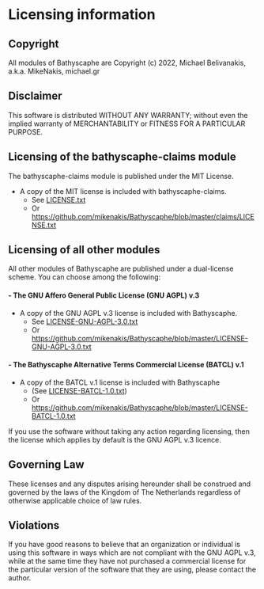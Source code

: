# Licensing information

## Copyright

All modules of Bathyscaphe are Copyright (c) 2022, Michael Belivanakis, a.k.a. MikeNakis, michael.gr

## Disclaimer

This software is distributed WITHOUT ANY WARRANTY; without even the implied warranty of
MERCHANTABILITY or FITNESS FOR A PARTICULAR PURPOSE. 

## Licensing of the bathyscaphe-claims module

The bathyscaphe-claims module is published under the MIT License.

  - A copy of the MIT license is included with bathyscaphe-claims.
    - See [LICENSE.txt](claims/LICENSE.txt)
    - Or https://github.com/mikenakis/Bathyscaphe/blob/master/claims/LICENSE.txt

## Licensing of all other modules

All other modules of Bathyscaphe are published under a dual-license scheme. You can choose among the following:

####  - The GNU Affero General Public License (GNU AGPL) v.3

  - A copy of the GNU AGPL v.3 license is included with Bathyscaphe.
    - See [LICENSE-GNU-AGPL-3.0.txt](LICENSE-GNU-AGPL-3.0.txt)
    - Or https://github.com/mikenakis/Bathyscaphe/blob/master/LICENSE-GNU-AGPL-3.0.txt

####  - The Bathyscaphe Alternative Terms Commercial License (BATCL) v.1

  - A copy of the BATCL v.1 license is included with Bathyscaphe
    - (See [LICENSE-BATCL-1.0.txt](LICENSE-BATCL-1.0.txt))
    - Or https://github.com/mikenakis/Bathyscaphe/blob/master/LICENSE-BATCL-1.0.txt

If you use the software without taking any action regarding licensing, then the license which applies by default is the GNU AGPL v.3 licence.

## Governing Law

These licenses and any disputes arising hereunder shall be construed and governed by the laws of the Kingdom of The Netherlands regardless of otherwise applicable choice of law rules.

## Violations    

If you have good reasons to believe that an organization or individual is using this software in ways which are not compliant with the GNU AGPL v.3, while at the same time they have not purchased a commercial license for the particular version of the software that they are using, please contact the author.
